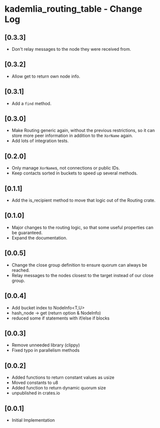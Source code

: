 # kademlia_routing_table - Change Log

## [0.3.3]
- Don't relay messages to the node they were received from.

## [0.3.2]
- Allow get to return own node info.

## [0.3.1]
- Add a `find` method.

## [0.3.0]
- Make Routing generic again, without the previous restrictions, so it can
  store more peer information in addition to the `XorName` again.
- Add lots of integration tests.

## [0.2.0]
- Only manage `XorName`s, not connections or public IDs.
- Keep contacts sorted in buckets to speed up several methods.

## [0.1.1]
- Add the is_recipient method to move that logic out of the Routing crate.

## [0.1.0]
- Major changes to the routing logic, so that some useful properties can be
  guaranteed.
- Expand the documentation.

## [0.0.5]
- Change the close group definition to ensure quorum can always be reached.
- Relay messages to the nodes closest to the target instead of our close group.

## [0.0.4]
- Add bucket index to NodeInfo\<T,U\>
- hash_node -> get (return option & NodeInfo)
- reduced some if statements with if/else if blocks

## [0.0.3]
- Remove unneeded library (clippy)
- Fixed typo in parallelism methods

## [0.0.2]
- Added functions to return constant values as usize
- Moved constants to u8
- Added function to return dynamic quorum size
- unpublished in crates.io

## [0.0.1]
- Initial Implementation
